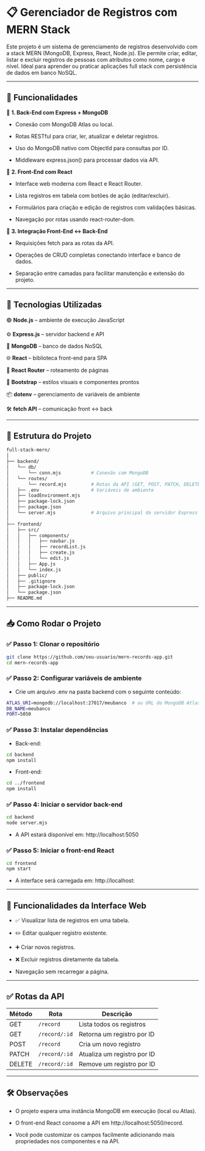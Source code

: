 # 📋 Gerenciador de Registros com MERN Stack

Este projeto é um sistema de gerenciamento de registros desenvolvido com a stack MERN (MongoDB, Express, React, Node.js). Ele permite criar, editar, listar e excluir registros de pessoas com atributos como nome, cargo e nível. Ideal para aprender ou praticar aplicações full stack com persistência de dados em banco NoSQL.

---

## 🚀 Funcionalidades

🔹 **1. Back-End com Express + MongoDB**

- Conexão com MongoDB Atlas ou local.

- Rotas RESTful para criar, ler, atualizar e deletar registros.

- Uso do MongoDB nativo com ObjectId para consultas por ID.

- Middleware express.json() para processar dados via API.

🔹 **2. Front-End com React**

- Interface web moderna com React e React Router.

- Lista registros em tabela com botões de ação (editar/excluir).

- Formulários para criação e edição de registros com validações básicas.

- Navegação por rotas usando react-router-dom.

🔹 **3. Integração Front-End ↔ Back-End**

- Requisições fetch para as rotas da API.

- Operações de CRUD completas conectando interface e banco de dados.

- Separação entre camadas para facilitar manutenção e extensão do projeto.

---

## 🧰 Tecnologias Utilizadas

🟢 **Node.js** – ambiente de execução JavaScript

⚙️ **Express.js** – servidor backend e API

🍃 **MongoDB** – banco de dados NoSQL

🌐 **React** – biblioteca front-end para SPA

🧭 **React Router** – roteamento de páginas

🎨 **Bootstrap** – estilos visuais e componentes prontos

📦 **dotenv** – gerenciamento de variáveis de ambiente

🛠️ **fetch API** – comunicação front ↔ back

---

## 📁 Estrutura do Projeto

```bash
full-stack-mern/
│
├── backend/
│   └── db/           
│       └── conn.mjs           # Conexão com MongoDB
│   └── routes/
│       └── record.mjs         # Rotas da API (GET, POST, PATCH, DELETE)
│   ├── .env                   # Variáveis de ambiente 
│   ├── loadEnvironment.mjs
│   ├── package-lock.json
│   ├── package.json
│   └── server.mjs             # Arquivo principal do servidor Express
│   
├── frontend/
│   ├── src/
│   │   ├── components/
│   │   │   ├── navbar.js
│   │   │   ├── recordList.js
│   │   │   ├── create.js
│   │   │   └── edit.js
│   │   ├── App.js
│   │   └── index.js
│   ├── public/      
│   ├── .gitignore
│   ├── package-lock.json                    
│   └── package.json
├── README.md
```

---

## 📥 Como Rodar o Projeto

### ✅ Passo 1: Clonar o repositório

```bash
git clone https://github.com/seu-usuario/mern-records-app.git
cd mern-records-app
```

### ✅ Passo 2: Configurar variáveis de ambiente

- Crie um arquivo .env na pasta backend com o seguinte conteúdo:

```bash
ATLAS_URI=mongodb://localhost:27017/meubanco  # ou URL do MongoDB Atlas
DB_NAME=meubanco
PORT=5050
```

### ✅ Passo 3: Instalar dependências

- Back-end:
```bash
cd backend
npm install
```

- Front-end:
```bash
cd ../frontend
npm install
```

### ✅ Passo 4: Iniciar o servidor back-end

```bash
cd backend
node server.mjs
```

- A API estará disponível em: http://localhost:5050

### ✅ Passo 5: Iniciar o front-end React

```bash
cd frontend
npm start
```

- A interface será carregada em: http://localhost:

---

## 🧪 Funcionalidades da Interface Web

- ✅ Visualizar lista de registros em uma tabela.

- ✏️ Editar qualquer registro existente.

- ➕ Criar novos registros.

- ❌ Excluir registros diretamente da tabela.

- Navegação sem recarregar a página.

---

## ✅ Rotas da API

| Método | Rota          | Descrição                   |
|--------|---------------|-----------------------------|
| GET    | `/record`     | Lista todos os registros    |
| GET    | `/record/:id` | Retorna um registro por ID  |
| POST   | `/record`     | Cria um novo registro       |
| PATCH  | `/record/:id` | Atualiza um registro por ID |
| DELETE | `/record/:id` | Remove um registro por ID   |

---

## 🛠️ Observações

- O projeto espera uma instância MongoDB em execução (local ou Atlas).

- O front-end React consome a API em http://localhost:5050/record.

- Você pode customizar os campos facilmente adicionando mais propriedades nos componentes e na API.